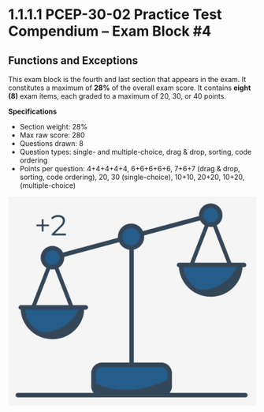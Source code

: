 # 1.1.1.1 PCEP-30-02 Practice Test Compendium – Exam Block #4

## Functions and Exceptions

This exam block is the fourth and last section that appears in the exam. It constitutes a maximum of **28%** of the overall exam score. It contains **eight (8)** exam items, each graded to a maximum of 20, 30, or 40 points.

**Specifications**

* Section weight: 28%
* Max raw score: 280
* Questions drawn: 8
* Question types: single- and multiple-choice, drag & drop, sorting, code ordering
* Points per question: 4+4+4+4+4, 6+6+6+6+6, 7+6+7 (drag & drop, sorting, code ordering), 20, 30 (single-choice), 10+10, 20+20, 10+20, (multiple-choice)

![](<../../../../.gitbook/assets/Functions and Exceptions.png>)
